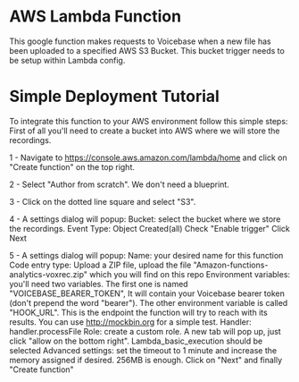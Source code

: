 # AWS Lambda Function

This google function makes requests to Voicebase when a new file has been uploaded to a specified AWS S3 Bucket. This bucket trigger needs to be setup within Lambda config.

# Simple Deployment Tutorial

To integrate this function to your AWS environment follow this simple steps:
First of all you'll need to create a bucket into AWS where we will store the recordings.

1 - Navigate to https://console.aws.amazon.com/lambda/home and click on "Create function" on the top right.

2 - Select "Author from scratch". We don't need a blueprint.

3 - Click on the dotted line square and select "S3".

4 - A settings dialog will popup:
    Bucket: select the bucket where we store the recordings.
    Event Type: Object Created(all)
    Check "Enable trigger"
    Click Next

5 - A settings dialog will popup:
    Name: your desired name for this function
    Code entry type: Upload a ZIP file, upload the file "Amazon-functions-analytics-voxrec.zip" which you will find on this repo
    Environment variables: you'll need two variables. The first one is named "VOICEBASE_BEARER_TOKEN", It will contain your Voicebase bearer token (don't prepend the word "bearer"). The other environment variable is called "HOOK_URL". This is the endpoint the function will try to reach with its results. You can use http://mockbin.org for a simple test.
    Handler: handler.processFile
    Role: create a custom role. A new tab will pop up, just click "allow on the bottom right". Lambda_basic_execution should be selected
    Advanced settings: set the timeout to 1 minute and increase the memory assigned if desired. 256MB is enough.
    Click on "Next" and finally "Create function"

